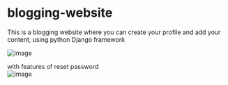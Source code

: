 # blogging-website
This is a blogging website where you can create your profile and add your content, using python Django framework

![image](https://user-images.githubusercontent.com/43827080/96281263-b5b76a80-0ff6-11eb-8abd-3e92ff02f8a6.png)

with features of reset password  
![image](https://user-images.githubusercontent.com/43827080/96281489-03cc6e00-0ff7-11eb-83c7-fb8ddde3538a.png)
